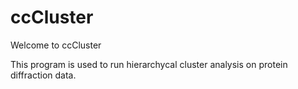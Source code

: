 # ccCluster

Welcome to ccCluster

This program is used to run hierarchycal cluster analysis on protein diffraction data.
